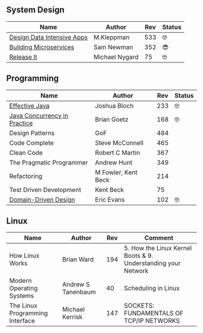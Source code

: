 

## System Design 
| Name                                                          | Author              | Rev | Status          |
|---------------------------------------------------------------|---------------------|-----|-----------------|
| [Design Data Intensive Apps](DDIA.md)                         | M.Kleppman          | 533 | :nerd_face:     |
| [Building Microservices](building-microservices.md)           | Sam Newman          | 352 | :sunglasses:    |
| [Release It](release-it.md)                                   | Michael Nygard      | 75  | :nerd_face:     |             


## Programming
| Name                                                          | Author              | Rev | Status      |
|---------------------------------------------------------------|---------------------|-----|-------------|
| [Effective Java](effective-java.md)                           | Joshua Bloch        | 233 | :nerd_face: |
| [Java Concurrency in Practice](concurrency-in-practice.md)    | Brian Goetz         | 168 | :nerd_face: |
| Design Patterns                                               | GoF                 | 484 |             |
| Code Complete                                                 | Steve McConnell     | 465 |             |
| Clean Code                                                    | Robert C Martin     | 367 |             |
| The Pragmatic Programmer                                      | Andrew Hunt         | 349 |             |
| Refactoring                                                   | M Fowler, Kent Beck | 214 |             |
| Test Driven Development                                       | Kent Beck           | 75  |             |
| [Domain-Driven Design](domain-driven-design.md)               | Eric Evans          | 102 | :nerd_face: |

## Linux

| Name                             | Author              | Rev | Comment             |
|----------------------------------|---------------------|-----|---------------------|
| How Linux Works                  | Brian Ward          | 194 | 5. How the Linux Kernel Boots & 9. Understanding your Network 
| Modern Operating Systems         | Andrew S Tanenbaum  | 40  | Scheduling in Linux |
| The Linux Programming Interface  | Michael Kerrisk     | 147 | SOCKETS: FUNDAMENTALS OF TCP/IP NETWORKS |
